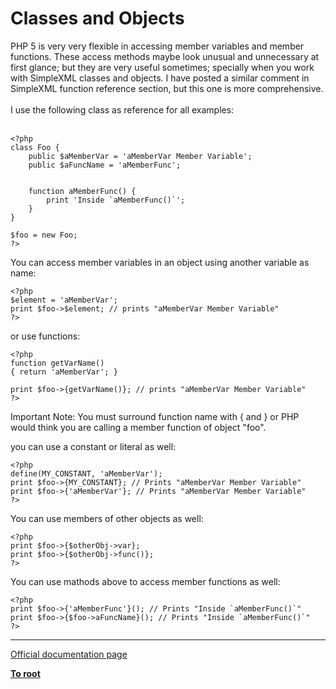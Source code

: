 # Classes and Objects



PHP 5 is very very flexible in accessing member variables and member functions. These access methods maybe look unusual and unnecessary at first glance; but they are very useful sometimes; specially when you work with SimpleXML classes and objects. I have posted a similar comment in SimpleXML function reference section, but this one is more comprehensive.<br><br>I use the following class as reference for all examples:<br><br>

```
<?php
class Foo {
    public $aMemberVar = 'aMemberVar Member Variable';
    public $aFuncName = 'aMemberFunc';
    
    
    function aMemberFunc() {
        print 'Inside `aMemberFunc()`';
    }
}

$foo = new Foo;
?>
```


You can access member variables in an object using another variable as name:



```
<?php
$element = 'aMemberVar';
print $foo->$element; // prints "aMemberVar Member Variable"
?>
```


or use functions:



```
<?php
function getVarName()
{ return 'aMemberVar'; }

print $foo->{getVarName()}; // prints "aMemberVar Member Variable"
?>
```


Important Note: You must surround function name with { and } or PHP would think you are calling a member function of object "foo".

you can use a constant or literal as well:



```
<?php
define(MY_CONSTANT, 'aMemberVar');
print $foo->{MY_CONSTANT}; // Prints "aMemberVar Member Variable"
print $foo->{'aMemberVar'}; // Prints "aMemberVar Member Variable"
?>
```


You can use members of other objects as well:



```
<?php
print $foo->{$otherObj->var};
print $foo->{$otherObj->func()};
?>
```


You can use mathods above to access member functions as well:



```
<?php
print $foo->{'aMemberFunc'}(); // Prints "Inside `aMemberFunc()`"
print $foo->{$foo->aFuncName}(); // Prints "Inside `aMemberFunc()`"
?>
```
  

---

[Official documentation page](https://www.php.net/manual/en/language.oop5.php)

**[To root](/README.md)**